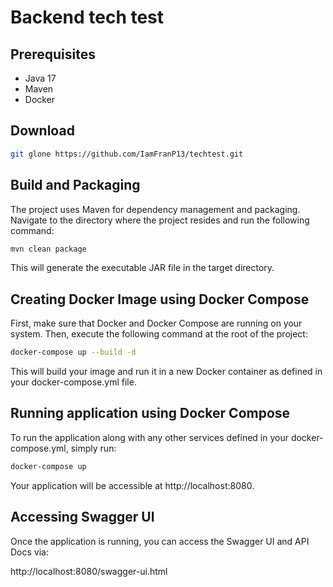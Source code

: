 # Backend tech test

## Prerequisites

- Java 17
- Maven
- Docker

## Download

```bash
git glone https://github.com/IamFranP13/techtest.git
```

## Build and Packaging

The project uses Maven for dependency management and packaging. Navigate to the directory where the project resides and run the following command:

```bash
mvn clean package
```

This will generate the executable JAR file in the target directory.

## Creating Docker Image using Docker Compose

First, make sure that Docker and Docker Compose are running on your system. Then, execute the following command at the root of the project:
```bash
docker-compose up --build -d
```

This will build your image and run it in a new Docker container as defined in your docker-compose.yml file.

## Running application using Docker Compose

To run the application along with any other services defined in your docker-compose.yml, simply run:

```bash
docker-compose up
```
Your application will be accessible at http://localhost:8080.

## Accessing Swagger UI 
Once the application is running, you can access the Swagger UI and API Docs via:

http://localhost:8080/swagger-ui.html
